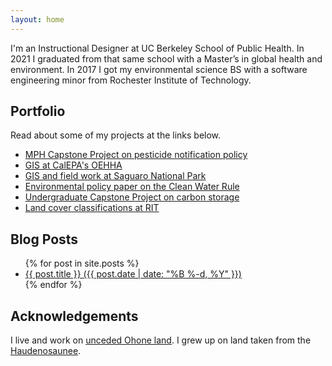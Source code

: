 ```yaml
---
layout: home
---
```


I'm an Instructional Designer at UC Berkeley School of Public Health. In 2021 I graduated from that same school with a Master’s in global health and environment. In 2017 I got my environmental science BS with a software engineering minor from Rochester Institute of Technology.


## Portfolio

Read about some of my projects at the links below.

- [MPH Capstone Project on pesticide notification policy](/projects/mph-capstone)
- [GIS at CalEPA's OEHHA](/projects/oehha)
- [GIS and field work at Saguaro National Park](/projects/saguaro)
- [Environmental policy paper on the Clean Water Rule](/projects/clean-water-rule)
- [Undergraduate Capstone Project on carbon storage](/projects/capstone)
- [Land cover classifications at RIT](/projects/land-cover-classification)

## Blog Posts

<ul>
  {% for post in site.posts %}
    <li>
      <a href="{{ post.url }}">{{ post.title }} ({{ post.date | date: "%B %-d, %Y" }})</a>
    </li>
  {% endfor %}
</ul>

## Acknowledgements

I live and work on [unceded Ohone land](https://cejce.berkeley.edu/ohloneland). I grew up on land taken from the [Haudenosaunee](https://www.haudenosauneeconfederacy.com/the-league-of-nations/).